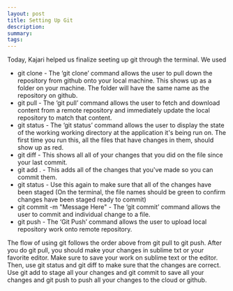 ```yaml
---
layout: post
title: Setting Up Git
description: 
summary: 
tags: 
---
```

Today, Kajari helped us finalize seeting up git through the terminal. We used 

* git clone - The ‘git clone’ command allows the user to pull down the repository from github onto your local machine. This shows up as a folder on your machine. The folder will have the same name as the repository on github.
* git pull - The ‘git pull’ command allows the user to fetch and download content from a remote repository and immediately update the local repository to match that content.
* git status - The ‘git status’ command allows the user to display the state of the working working directory at the application it's being run on. The first time you run this, all the files that have changes in them, should show up as red. 
* git diff - This shows all all of your changes that you did on the file since your last commit. 
* git add . - This adds all of the changes that you've made so you can commit them.
* git status - Use this again to make sure that all of the changes have been staged (On the terminal, the file names should be green to confirm changes have been staged ready to commit)
* git commit -m "Message Here" - The ‘git commit’ command allows the user to commit and individual change to a file.
* git push - The ‘Git Push’ command allows the user to upload local repository work onto remote repository.

The flow of using git follows the order above from git pull to git push. After you do git pull, you should make your changes in sublime txt or your favorite editor. Make sure to save your work on sublime text or the editor. Then, use git status and git diff to make sure that the changes are correct. Use git add to stage all your changes and git commit to save all your changes and git push to push all your changes to the cloud or github.
